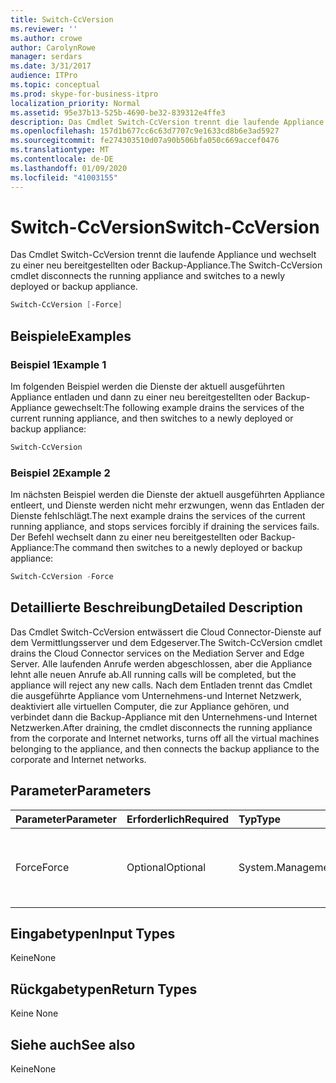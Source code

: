```yaml
---
title: Switch-CcVersion
ms.reviewer: ''
ms.author: crowe
author: CarolynRowe
manager: serdars
ms.date: 3/31/2017
audience: ITPro
ms.topic: conceptual
ms.prod: skype-for-business-itpro
localization_priority: Normal
ms.assetid: 95e37b13-525b-4690-be32-839312e4ffe3
description: Das Cmdlet Switch-CcVersion trennt die laufende Appliance und wechselt zu einer neu bereitgestellten oder Backup-Appliance.
ms.openlocfilehash: 157d1b677cc6c63d7707c9e1633cd8b6e3ad5927
ms.sourcegitcommit: fe274303510d07a90b506bfa050c669accef0476
ms.translationtype: MT
ms.contentlocale: de-DE
ms.lasthandoff: 01/09/2020
ms.locfileid: "41003155"
---
```

# <a name="switch-ccversion"></a><span data-ttu-id="77471-103">Switch-CcVersion</span><span class="sxs-lookup"><span data-stu-id="77471-103">Switch-CcVersion</span></span>
 
<span data-ttu-id="77471-104">Das Cmdlet Switch-CcVersion trennt die laufende Appliance und wechselt zu einer neu bereitgestellten oder Backup-Appliance.</span><span class="sxs-lookup"><span data-stu-id="77471-104">The Switch-CcVersion cmdlet disconnects the running appliance and switches to a newly deployed or backup appliance.</span></span> 
  
```powershell
Switch-CcVersion [-Force]
```

## <a name="examples"></a><span data-ttu-id="77471-105">Beispiele</span><span class="sxs-lookup"><span data-stu-id="77471-105">Examples</span></span>
<span data-ttu-id="77471-106"><a name="Examples"> </a></span><span class="sxs-lookup"><span data-stu-id="77471-106"></span></span>

### <a name="example-1"></a><span data-ttu-id="77471-107">Beispiel 1</span><span class="sxs-lookup"><span data-stu-id="77471-107">Example 1</span></span>

<span data-ttu-id="77471-108">Im folgenden Beispiel werden die Dienste der aktuell ausgeführten Appliance entladen und dann zu einer neu bereitgestellten oder Backup-Appliance gewechselt:</span><span class="sxs-lookup"><span data-stu-id="77471-108">The following example drains the services of the current running appliance, and then switches to a newly deployed or backup appliance:</span></span>
  
```powershell
Switch-CcVersion
```

### <a name="example-2"></a><span data-ttu-id="77471-109">Beispiel 2</span><span class="sxs-lookup"><span data-stu-id="77471-109">Example 2</span></span>

<span data-ttu-id="77471-110">Im nächsten Beispiel werden die Dienste der aktuell ausgeführten Appliance entleert, und Dienste werden nicht mehr erzwungen, wenn das Entladen der Dienste fehlschlägt.</span><span class="sxs-lookup"><span data-stu-id="77471-110">The next example drains the services of the current running appliance, and stops services forcibly if draining the services fails.</span></span> <span data-ttu-id="77471-111">Der Befehl wechselt dann zu einer neu bereitgestellten oder Backup-Appliance:</span><span class="sxs-lookup"><span data-stu-id="77471-111">The command then switches to a newly deployed or backup appliance:</span></span>
  
```powershell
Switch-CcVersion -Force
```

## <a name="detailed-description"></a><span data-ttu-id="77471-112">Detaillierte Beschreibung</span><span class="sxs-lookup"><span data-stu-id="77471-112">Detailed Description</span></span>
<span data-ttu-id="77471-113"><a name="DetailedDescription"> </a></span><span class="sxs-lookup"><span data-stu-id="77471-113"></span></span>

<span data-ttu-id="77471-114">Das Cmdlet Switch-CcVersion entwässert die Cloud Connector-Dienste auf dem Vermittlungsserver und dem Edgeserver.</span><span class="sxs-lookup"><span data-stu-id="77471-114">The Switch-CcVersion cmdlet drains the Cloud Connector services on the Mediation Server and Edge Server.</span></span> <span data-ttu-id="77471-115">Alle laufenden Anrufe werden abgeschlossen, aber die Appliance lehnt alle neuen Anrufe ab.</span><span class="sxs-lookup"><span data-stu-id="77471-115">All running calls will be completed, but the appliance will reject any new calls.</span></span> <span data-ttu-id="77471-116">Nach dem Entladen trennt das Cmdlet die ausgeführte Appliance vom Unternehmens-und Internet Netzwerk, deaktiviert alle virtuellen Computer, die zur Appliance gehören, und verbindet dann die Backup-Appliance mit den Unternehmens-und Internet Netzwerken.</span><span class="sxs-lookup"><span data-stu-id="77471-116">After draining, the cmdlet disconnects the running appliance from the corporate and Internet networks, turns off all the virtual machines belonging to the appliance, and then connects the backup appliance to the corporate and Internet networks.</span></span>
  
## <a name="parameters"></a><span data-ttu-id="77471-117">Parameter</span><span class="sxs-lookup"><span data-stu-id="77471-117">Parameters</span></span>
<span data-ttu-id="77471-118"><a name="DetailedDescription"> </a></span><span class="sxs-lookup"><span data-stu-id="77471-118"></span></span>

|<span data-ttu-id="77471-119">**Parameter**</span><span class="sxs-lookup"><span data-stu-id="77471-119">**Parameter**</span></span>|<span data-ttu-id="77471-120">**Erforderlich**</span><span class="sxs-lookup"><span data-stu-id="77471-120">**Required**</span></span>|<span data-ttu-id="77471-121">**Typ**</span><span class="sxs-lookup"><span data-stu-id="77471-121">**Type**</span></span>|<span data-ttu-id="77471-122">**Beschreibung**</span><span class="sxs-lookup"><span data-stu-id="77471-122">**Description**</span></span>|
|:-----|:-----|:-----|:-----|
| <span data-ttu-id="77471-123">Force</span><span class="sxs-lookup"><span data-stu-id="77471-123">Force</span></span> <br/> | <span data-ttu-id="77471-124">Optional</span><span class="sxs-lookup"><span data-stu-id="77471-124">Optional</span></span> <br/> |<span data-ttu-id="77471-125">System.Management.Automation.SwitchParameter</span><span class="sxs-lookup"><span data-stu-id="77471-125">System.Management.Automation.SwitchParameter</span></span>  <br/> | <span data-ttu-id="77471-126">Beendet Dienste zwangsläufig, wenn das Entladen der Dienste fehlschlägt.</span><span class="sxs-lookup"><span data-stu-id="77471-126">Stops services forcibly if draining the services fails.</span></span> <br/> |
   
## <a name="input-types"></a><span data-ttu-id="77471-127">Eingabetypen</span><span class="sxs-lookup"><span data-stu-id="77471-127">Input Types</span></span>
<span data-ttu-id="77471-128"><a name="InputTypes"> </a></span><span class="sxs-lookup"><span data-stu-id="77471-128"></span></span>

<span data-ttu-id="77471-129">Keine</span><span class="sxs-lookup"><span data-stu-id="77471-129">None</span></span>
  
## <a name="return-types"></a><span data-ttu-id="77471-130">Rückgabetypen</span><span class="sxs-lookup"><span data-stu-id="77471-130">Return Types</span></span>
<span data-ttu-id="77471-131"><a name="ReturnTypes"> </a></span><span class="sxs-lookup"><span data-stu-id="77471-131"></span></span>

<span data-ttu-id="77471-132">Keine </span><span class="sxs-lookup"><span data-stu-id="77471-132">None</span></span>
  
## <a name="see-also"></a><span data-ttu-id="77471-133">Siehe auch</span><span class="sxs-lookup"><span data-stu-id="77471-133">See also</span></span>
<span data-ttu-id="77471-134"><a name="ReturnTypes"> </a></span><span class="sxs-lookup"><span data-stu-id="77471-134"></span></span>

<span data-ttu-id="77471-135">Keine</span><span class="sxs-lookup"><span data-stu-id="77471-135">None</span></span>
  

